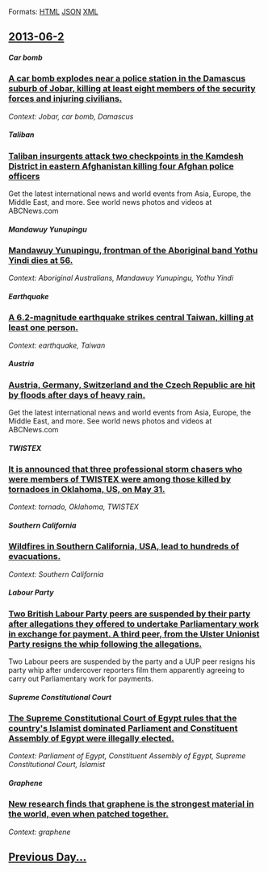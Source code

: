 
Formats: [HTML](2013/06/2/index.html)  [JSON](2013/06/2/index.json)  [XML](2013/06/2/index.xml)  

## [2013-06-2](/news/2013/06/2/index.md)

##### Car bomb
### [A car bomb explodes near a police station in the Damascus suburb of Jobar, killing at least eight members of the security forces and injuring civilians. ](/news/2013/06/2/a-car-bomb-explodes-near-a-police-station-in-the-damascus-suburb-of-jobar-killing-at-least-eight-members-of-the-security-forces-and-injurin.md)
_Context: Jobar, car bomb, Damascus_

##### Taliban
### [Taliban insurgents attack two checkpoints in the Kamdesh District in eastern Afghanistan killing four Afghan police officers ](/news/2013/06/2/taliban-insurgents-attack-two-checkpoints-in-the-kamdesh-district-in-eastern-afghanistan-killing-four-afghan-police-officers.md)
Get the latest international news and world events from Asia, Europe, the Middle East, and more. See world news photos and videos at ABCNews.com

##### Mandawuy Yunupingu
### [Mandawuy Yunupingu, frontman of the Aboriginal band Yothu Yindi dies at 56. ](/news/2013/06/2/mandawuy-yunupingu-frontman-of-the-aboriginal-band-yothu-yindi-dies-at-56.md)
_Context: Aboriginal Australians, Mandawuy Yunupingu, Yothu Yindi_

##### Earthquake
### [A 6.2-magnitude earthquake strikes central Taiwan, killing at least one person. ](/news/2013/06/2/a-6-2-magnitude-earthquake-strikes-central-taiwan-killing-at-least-one-person.md)
_Context: earthquake, Taiwan_

##### Austria
### [Austria, Germany, Switzerland and the Czech Republic are hit by floods after days of heavy rain. ](/news/2013/06/2/austria-germany-switzerland-and-the-czech-republic-are-hit-by-floods-after-days-of-heavy-rain.md)
Get the latest international news and world events from Asia, Europe, the Middle East, and more. See world news photos and videos at ABCNews.com

##### TWISTEX
### [It is announced that three professional storm chasers who were members of TWISTEX were among those killed by tornadoes in Oklahoma, US, on May 31. ](/news/2013/06/2/it-is-announced-that-three-professional-storm-chasers-who-were-members-of-twistex-were-among-those-killed-by-tornadoes-in-oklahoma-us-on-m.md)
_Context: tornado, Oklahoma, TWISTEX_

##### Southern California
### [Wildfires in Southern California, USA, lead to hundreds of evacuations. ](/news/2013/06/2/wildfires-in-southern-california-usa-lead-to-hundreds-of-evacuations.md)
_Context: Southern California_

##### Labour Party
### [Two British Labour Party peers are suspended by their party after allegations they offered to undertake Parliamentary work in exchange for payment. A third peer, from the Ulster Unionist Party resigns the whip following the allegations. ](/news/2013/06/2/two-british-labour-party-peers-are-suspended-by-their-party-after-allegations-they-offered-to-undertake-parliamentary-work-in-exchange-for-p.md)
Two Labour peers are suspended by the party and a UUP peer resigns his party whip after undercover reporters film them apparently agreeing to carry out Parliamentary work for payments.

##### Supreme Constitutional Court
### [The Supreme Constitutional Court of Egypt rules that the country's Islamist dominated Parliament and Constituent Assembly of Egypt were illegally elected. ](/news/2013/06/2/the-supreme-constitutional-court-of-egypt-rules-that-the-country-s-islamist-dominated-parliament-and-constituent-assembly-of-egypt-were-ille.md)
_Context: Parliament of Egypt, Constituent Assembly of Egypt, Supreme Constitutional Court, Islamist_

##### Graphene
### [New research finds that graphene is the strongest material in the world, even when patched together. ](/news/2013/06/2/new-research-finds-that-graphene-is-the-strongest-material-in-the-world-even-when-patched-together.md)
_Context: graphene_

## [Previous Day...](/news/2013/06/1/index.md)

